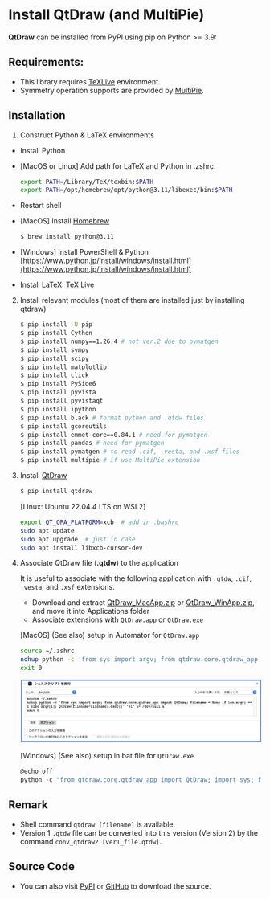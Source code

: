 # Install QtDraw (and MultiPie)

**QtDraw** can be installed from PyPI using pip on Python >= 3.9:


## Requirements:
- This library requires [TeXLive](https://www.tug.org/texlive/) environment.
- Symmetry operation supports are provided by [MultiPie](https://github.com/CMT-MU/MultiPie).

## Installation

1. Construct Python & LaTeX environments
- Install Python
- [MacOS or Linux] Add path for LaTeX and Python in .zshrc.
    ```bash
    export PATH=/Library/TeX/texbin:$PATH
    export PATH=/opt/homebrew/opt/python@3.11/libexec/bin:$PATH
    ```
- Restart shell
- [MacOS] Install [Homebrew](https://brew.sh/index_ja)
    ```bash
    $ brew install python@3.11
    ```
- [Windows] Install PowerShell & Python [https://www.python.jp/install/windows/install.html](https://www.python.jp/install/windows/install.html)

- Install LaTeX: [TeX Live](https://www.tug.org/texlive/doc/texlive-ja/texlive-ja.pdf)

2. Install relevant modules (most of them are installed just by installing qtdraw)
    ```bash
    $ pip install -U pip
    $ pip install Cython
    $ pip install numpy==1.26.4 # not ver.2 due to pymatgen
    $ pip install sympy
    $ pip install scipy
    $ pip install matplotlib
    $ pip install click
    $ pip install PySide6
    $ pip install pyvista
    $ pip install pyvistaqt
    $ pip install ipython
    $ pip install black # format python and .qtdw files
    $ pip install gcoreutils
    $ pip install emmet-core==0.84.1 # need for pymatgen
    $ pip install pandas # need for pymatgen
    $ pip install pymatgen # to read .cif, .vesta, and .xsf files
    $ pip install multipie # if use MultiPie extension
    ```

3. Install [QtDraw](https://cmt-mu.github.io/QtDraw/)

    ```bash
    $ pip install qtdraw
    ```
    [Linux: Ubuntu 22.04.4 LTS on WSL2]
    ```bash
    export QT_QPA_PLATFORM=xcb  # add in .bashrc
    sudo apt update
    sudo apt upgrade  # just in case
    sudo apt install libxcb-cursor-dev
    ```

4. Associate QtDraw file (**.qtdw**) to the application

    It is useful to associate with the following application with `.qtdw`, `.cif`, `.vesta`, and `.xsf` extensions.
   - Download and extract [QtDraw_MacApp.zip](https://github.com/CMT-MU/QtDraw/tree/main/others/QtDraw_MacApp.zip) or [QtDraw_WinApp.zip](https://github.com/CMT-MU/QtDraw/tree/main/others/QtDraw_WinApp.zip), and move it into Applications folder
   - Associate extensions with `QtDraw.app` or `QtDraw.exe`

    [MacOS] (See also) setup in Automator for `QtDraw.app`
    ```bash
    source ~/.zshrc
    nohup python -c 'from sys import argv; from qtdraw.core.qtdraw_app import QtDraw; filename = None if len(argv) == 1 else argv[1]; QtDraw(filename=filename).exec()' "$1" &> /dev/null &
    exit 0
    ```
    ![automator.jpg](fig/automator.jpg)

    [Windows] (See also) setup in bat file for `QtDraw.exe`

    ```powershell
    @echo off
    python -c "from qtdraw.core.qtdraw_app import QtDraw; import sys; filename = sys.argv[1] if len(sys.argv) > 1 else None; QtDraw(filename=filename).exec()" %1
    ```

## Remark
- Shell command `qtdraw [filename]` is available.
- Version 1 `.qtdw` file can be converted into this version (Version 2) by the command `conv_qtdraw2 [ver1_file.qtdw]`.

## Source Code
- You can also visit [PyPI](https://pypi.org/project/qtdraw/) or [GitHub](https://github.com/CMT-MU/QtDraw) to download the source.
